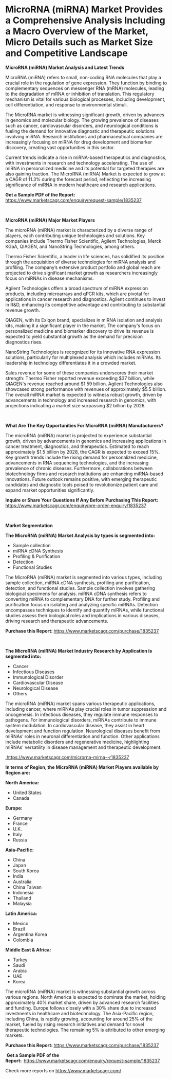 <p><h1>MicroRNA (miRNA) Market Provides a Comprehensive Analysis Including a Macro Overview of the Market, Micro Details such as Market Size and Competitive Landscape</h1></p><p><strong>MicroRNA (miRNA) Market Analysis and Latest Trends</strong></p>
<p><p>MicroRNA (miRNA) refers to small, non-coding RNA molecules that play a crucial role in the regulation of gene expression. They function by binding to complementary sequences on messenger RNA (mRNA) molecules, leading to the degradation of mRNA or inhibition of translation. This regulatory mechanism is vital for various biological processes, including development, cell differentiation, and response to environmental stimuli.</p><p>The MicroRNA market is witnessing significant growth, driven by advances in genomics and molecular biology. The growing prevalence of diseases such as cancer, cardiovascular disorders, and neurological conditions is fueling the demand for innovative diagnostic and therapeutic solutions involving miRNA. Research institutions and pharmaceutical companies are increasingly focusing on miRNA for drug development and biomarker discovery, creating vast opportunities in this sector.</p><p>Current trends indicate a rise in miRNA-based therapeutics and diagnostics, with investments in research and technology accelerating. The use of miRNA in personalized medicine and its potential for targeted therapies are also gaining traction. The MicroRNA (miRNA) Market is expected to grow at a CAGR of 11.3% during the forecast period, reflecting the increasing significance of miRNA in modern healthcare and research applications.</p></p>
<p><strong>Get a Sample PDF of the Report:&nbsp;</strong> <a href="https://www.marketscagr.com/enquiry/request-sample/1835237?utm_campaign=2307&utm_medium=2&utm_source=Github&utm_content=ia&utm_term=28022025&utm_id=microrna-mirna">https://www.marketscagr.com/enquiry/request-sample/1835237</a></p>
<p>&nbsp;</p>
<p><strong>MicroRNA (miRNA) Major Market Players</strong></p>
<p><p>The microRNA (miRNA) market is characterized by a diverse range of players, each contributing unique technologies and solutions. Key companies include Thermo Fisher Scientific, Agilent Technologies, Merck KGaA, QIAGEN, and NanoString Technologies, among others.</p><p>Thermo Fisher Scientific, a leader in life sciences, has solidified its position through the acquisition of diverse technologies for miRNA analysis and profiling. The company’s extensive product portfolio and global reach are projected to drive significant market growth as researchers increasingly focus on miRNAs in disease mechanisms.</p><p>Agilent Technologies offers a broad spectrum of miRNA expression products, including microarrays and qPCR kits, which are pivotal for applications in cancer research and diagnostics. Agilent continues to invest in R&D, enhancing its competitive advantage and contributing to substantial revenue growth.</p><p>QIAGEN, with its Exiqon brand, specializes in miRNA isolation and analysis kits, making it a significant player in the market. The company's focus on personalized medicine and biomarker discovery to drive its revenue is expected to yield substantial growth as the demand for precision diagnostics rises.</p><p>NanoString Technologies is recognized for its innovative RNA expression solutions, particularly for multiplexed analysis which includes miRNAs. Its leadership in technology differentiates it in a crowded market.</p><p>Sales revenue for some of these companies underscores their market strength: Thermo Fisher reported revenue exceeding $37 billion, while QIAGEN's revenue reached around $1.59 billion. Agilent Technologies also showcased strong performance with revenues of approximately $5.5 billion. The overall miRNA market is expected to witness robust growth, driven by advancements in technology and increased research in genomics, with projections indicating a market size surpassing $2 billion by 2026.</p></p>
<p>&nbsp;</p>
<p><strong>What Are The Key Opportunities For MicroRNA (miRNA) Manufacturers?</strong></p>
<p><p>The microRNA (miRNA) market is projected to experience substantial growth, driven by advancements in genomics and increasing applications in cancer treatment, diagnostics, and therapeutics. Estimated to reach approximately $1.5 billion by 2028, the CAGR is expected to exceed 15%. Key growth trends include the rising demand for personalized medicine, advancements in RNA sequencing technologies, and the increasing prevalence of chronic diseases. Furthermore, collaborations between biotechnology firms and research institutions are enhancing miRNA-based innovations. Future outlook remains positive, with emerging therapeutic candidates and diagnostic tools poised to revolutionize patient care and expand market opportunities significantly.</p></p>
<p><strong>Inquire or Share Your Questions If Any Before Purchasing This Report:</strong> <a href="https://www.marketscagr.com/enquiry/pre-order-enquiry/1835237?utm_campaign=2307&utm_medium=2&utm_source=Github&utm_content=ia&utm_term=28022025&utm_id=microrna-mirna">https://www.marketscagr.com/enquiry/pre-order-enquiry/1835237</a></p>
<p>&nbsp;</p>
<p><strong>Market Segmentation</strong></p>
<p><strong>The MicroRNA (miRNA) Market Analysis by types is segmented into:</strong></p>
<p><ul><li>Sample collection</li><li>miRNA cDNA Synthesis</li><li>Profiling & Purification</li><li>Detection</li><li>Functional Studies</li></ul></p>
<p><p>The MicroRNA (miRNA) market is segmented into various types, including sample collection, miRNA cDNA synthesis, profiling and purification, detection, and functional studies. Sample collection involves gathering biological specimens for analysis. miRNA cDNA synthesis refers to converting miRNA to complementary DNA for further study. Profiling and purification focus on isolating and analyzing specific miRNAs. Detection encompasses techniques to identify and quantify miRNAs, while functional studies assess their biological roles and implications in various diseases, driving research and therapeutic advancements.</p></p>
<p><strong>Purchase this Report:&nbsp;</strong><a href="https://www.marketscagr.com/purchase/1835237?utm_campaign=2307&utm_medium=2&utm_source=Github&utm_content=ia&utm_term=28022025&utm_id=microrna-mirna">https://www.marketscagr.com/purchase/1835237</a></p>
<p>&nbsp;</p>
<p><strong>The MicroRNA (miRNA) Market Industry Research by Application is segmented into:</strong></p>
<p><ul><li>Cancer</li><li>Infectious Diseases</li><li>Immunological Disorder</li><li>Cardiovascular Disease</li><li>Neurological Disease</li><li>Others</li></ul></p>
<p><p>The microRNA (miRNA) market spans various therapeutic applications, including cancer, where miRNAs play crucial roles in tumor suppression and oncogenesis. In infectious diseases, they regulate immune responses to pathogens. For immunological disorders, miRNAs contribute to immune system modulation. In cardiovascular disease, they assist in heart development and function regulation. Neurological diseases benefit from miRNAs’ roles in neuronal differentiation and function. Other applications include metabolic disorders and regenerative medicine, highlighting miRNAs' versatility in disease management and therapeutic development.</p></p>
<p><a href="https://www.marketscagr.com/microrna-mirna--r1835237?utm_campaign=2307&utm_medium=2&utm_source=Github&utm_content=ia&utm_term=28022025&utm_id=microrna-mirna">&nbsp;https://www.marketscagr.com/microrna-mirna--r1835237</a></p>
<p><strong>In terms of Region, the MicroRNA (miRNA) Market Players available by Region are:</strong></p>
<p>
    <p> <strong> North America: </strong>
        <ul>
            <li>United States</li>
            <li>Canada</li>
        </ul>
        </p> 
    <p> <strong> Europe: </strong>
        <ul>
            <li>Germany</li>
            <li>France</li>
            <li>U.K.</li>
            <li>Italy</li>
            <li>Russia</li>
        </ul>
        </p> 
    <p> <strong> Asia-Pacific: </strong>
        <ul>
            <li>China</li>
            <li>Japan</li>
            <li>South Korea</li>
            <li>India</li>
            <li>Australia</li>
            <li>China Taiwan</li>
            <li>Indonesia</li>
            <li>Thailand</li>
            <li>Malaysia</li>
        </ul>
        </p> 
    <p> <strong> Latin America: </strong>
        <ul>
            <li>Mexico</li>
            <li>Brazil</li>
            <li>Argentina Korea</li>
            <li>Colombia</li>
        </ul>
        </p> 
    <p> <strong> Middle East & Africa: </strong>
        <ul>
            <li>Turkey</li>
            <li>Saudi</li>
            <li>Arabia</li>
            <li>UAE</li>
            <li>Korea</li>
        </ul>
    </p>
    </p>
<p><p>The microRNA (miRNA) market is witnessing substantial growth across various regions. North America is expected to dominate the market, holding approximately 40% market share, driven by advanced research facilities and funding. Europe follows closely with a 30% share due to increased investments in healthcare and biotechnology. The Asia-Pacific region, including China, is rapidly growing, accounting for around 25% of the market, fueled by rising research initiatives and demand for novel therapeutic technologies. The remaining 5% is attributed to other emerging markets.</p></p>
<p><strong>Purchase this Report: </strong><a href="https://www.marketscagr.com/purchase/1835237?utm_campaign=2307&utm_medium=2&utm_source=Github&utm_content=ia&utm_term=28022025&utm_id=microrna-mirna">https://www.marketscagr.com/purchase/1835237</a></p>
<p>&nbsp;<strong>Get a Sample PDF of the Report:&nbsp;&nbsp;</strong><a href="https://www.marketscagr.com/enquiry/request-sample/1835237?utm_campaign=2307&utm_medium=2&utm_source=Github&utm_content=ia&utm_term=28022025&utm_id=microrna-mirna">https://www.marketscagr.com/enquiry/request-sample/1835237</a></p>
<p><strong></strong></p>
<p>Check more reports on <a href="https://www.marketscagr.com/?utm_campaign=2307&utm_medium=2&utm_source=Github&utm_content=ia&utm_term=28022025&utm_id=microrna-mirna">https://www.marketscagr.com/</a></p>